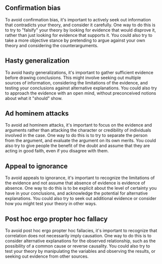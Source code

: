 ## Confirmation bias

To avoid confirmation bias, it's important to actively seek out information that contradicts your theory, and consider it carefully. One way to do this is to try to "falsify" your theory by looking for evidence that would disprove it, rather than just looking for evidence that supports it. You could also try to take a more objective stance by pretending to argue against your own theory and considering the counterarguments.

## Hasty generalization

To avoid hasty generalizations, it's important to gather sufficient evidence before drawing conclusions. This might involve seeking out multiple sources of information, considering the limitations of the evidence, and testing your conclusions against alternative explanations. You could also try to approach the evidence with an open mind, without preconceived notions about what it "should" show.

## Ad hominem attacks

To avoid ad hominem attacks, it's important to focus on the evidence and arguments rather than attacking the character or credibility of individuals involved in the case. One way to do this is to try to separate the person from the argument, and evaluate the argument on its own merits. You could also try to give people the benefit of the doubt and assume that they are acting in good faith, even if you disagree with them.

## Appeal to ignorance

To avoid appeals to ignorance, it's important to recognize the limitations of the evidence and not assume that absence of evidence is evidence of absence. One way to do this is to be explicit about the level of certainty you have in your conclusions, and acknowledge the potential for alternative explanations. You could also try to seek out additional evidence or consider how you might test your theory in other ways.

## Post hoc ergo propter hoc fallacy

To avoid post hoc ergo propter hoc fallacies, it's important to recognize that correlation does not necessarily imply causation. One way to do this is to consider alternative explanations for the observed relationship, such as the possibility of a common cause or reverse causality. You could also try to test your theory by manipulating the variables and observing the results, or seeking out evidence from other sources.

